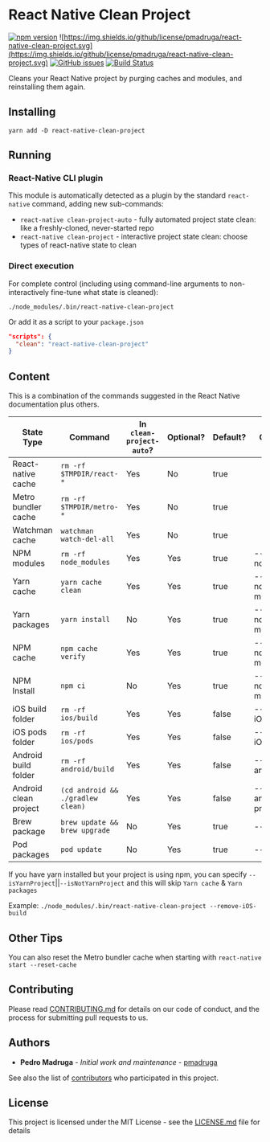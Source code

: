 # React Native Clean Project

[![npm version](https://badge.fury.io/js/react-native-clean-project.svg)](https://badge.fury.io/js/react-native-clean-project) ![https://img.shields.io/github/license/pmadruga/react-native-clean-project.svg](https://img.shields.io/github/license/pmadruga/react-native-clean-project.svg)
[![GitHub issues](https://img.shields.io/github/issues/pmadruga/react-native-clean-project.svg)](https://github.com/pmadruga/react-native-clean-project/issues)
[![Build Status](https://travis-ci.org/pmadruga/react-native-clean-project.svg?branch=master)](https://travis-ci.org/pmadruga/react-native-clean-project)

Cleans your React Native project by purging caches and modules, and reinstalling them again.

## Installing

`yarn add -D react-native-clean-project`

## Running

### React-Native CLI plugin

This module is automatically detected as a plugin by the standard `react-native` command, adding new sub-commands:

* `react-native clean-project-auto` - fully automated project state clean: like a freshly-cloned, never-started repo
* `react-native clean-project` - interactive project state clean: choose types of react-native state to clean

### Direct execution

For complete control (including using command-line arguments to non-interactively fine-tune what state is cleaned):

`./node_modules/.bin/react-native-clean-project`

Or add it as a script to your `package.json`

```json
"scripts": {
  "clean": "react-native-clean-project"
}
```

## Content

This is a combination of the commands suggested in the React Native documentation plus others.

| State Type            | Command                          | In `clean-project-auto`? | Optional?  | Default? | Option Flag            |
| --------------------- | -------------------------------- | ------------------------ | ---------- | -------- | ---------------------- |
| React-native cache    | `rm -rf $TMPDIR/react-*`         | Yes                      | No         | true     |                        |
| Metro bundler cache   | `rm -rf $TMPDIR/metro-*`         | Yes                      | No         | true     |                        |
| Watchman cache        | `watchman watch-del-all`         | Yes                      | No         | true     |                        |
| NPM modules           | `rm -rf node_modules`            | Yes                      | Yes        | true     | --keep-node_modules    |
| Yarn cache            | `yarn cache clean`               | Yes                      | Yes        | true     | --keep-node-modules    |
| Yarn packages         | `yarn install`                   | No                       | Yes        | true     | --keep-node-modules    |
| NPM cache             | `npm cache verify`               | Yes                      | Yes        | true     | --keep-node-modules    |
| NPM Install           | `npm ci`                         | No                      | Yes        | true     | --keep-node-modules    |
| iOS build folder      | `rm -rf ios/build`               | Yes                      | Yes        | false    | --remove-iOS-build     |
| iOS pods folder       | `rm -rf ios/pods`                | Yes                      | Yes        | false    | --remove-iOS-pods      |
| Android build folder  | `rm -rf android/build`           | Yes                      | Yes        | false    | --remove-android-build |
| Android clean project | `(cd android && ./gradlew clean)`| Yes                      | Yes        | false    | --clean-android-project|
| Brew package          | `brew update && brew upgrade`    | No                       | Yes        | true     | --keep-brew            |
| Pod packages          | `pod update`                     | No                       | Yes        | true     | --keep-pods            |

If you have yarn installed but your project is using npm, you can specify `--isYarnProject`||`--isNotYarnProject` and this will skip `Yarn cache` & `Yarn packages`

Example: `./node_modules/.bin/react-native-clean-project --remove-iOS-build`

## Other Tips

You can also reset the Metro bundler cache when starting with `react-native start --reset-cache`

## Contributing

Please read [CONTRIBUTING.md](https://github.com/pmadruga/react-native-clean-project/blob/readme-update/CONTRIBUTING.md) for details on our code of conduct, and the process for submitting pull requests to us.

## Authors

* **Pedro Madruga** - _Initial work and maintenance_ - [pmadruga](https://github.com/pmadruga)

See also the list of [contributors](https://github.com/pmadruga/react-native-clean-project/graphs/contributors) who participated in this project.

## License

This project is licensed under the MIT License - see the [LICENSE.md](LICENSE.md) file for details
